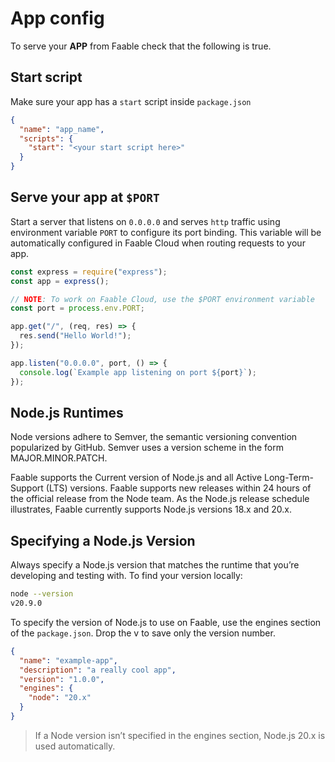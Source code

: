 # App config

To serve your **APP** from Faable check that the following is true.

## Start script

Make sure your app has a `start` script inside `package.json`

```json
{
  "name": "app_name",
  "scripts": {
    "start": "<your start script here>"
  }
}
```

## Serve your app at `$PORT`

Start a server that listens on `0.0.0.0` and serves `http` traffic using environment variable `PORT` to configure its port binding. This variable will be automatically configured in Faable Cloud when routing requests to your app.

```javascript
const express = require("express");
const app = express();

// NOTE: To work on Faable Cloud, use the $PORT environment variable
const port = process.env.PORT;

app.get("/", (req, res) => {
  res.send("Hello World!");
});

app.listen("0.0.0.0", port, () => {
  console.log(`Example app listening on port ${port}`);
});
```

## Node.js Runtimes

Node versions adhere to Semver, the semantic versioning convention popularized by GitHub. Semver uses a version scheme in the form MAJOR.MINOR.PATCH.

Faable supports the Current version of Node.js and all Active Long-Term-Support (LTS) versions. Faable supports new releases within 24 hours of the official release from the Node team. As the Node.js release schedule illustrates, Faable currently supports Node.js versions 18.x and 20.x.

## Specifying a Node.js Version

Always specify a Node.js version that matches the runtime that you’re developing and testing with. To find your version locally:

```bash
node --version
v20.9.0
```

To specify the version of Node.js to use on Faable, use the engines section of the `package.json`. Drop the v to save only the version number.

```json
{
  "name": "example-app",
  "description": "a really cool app",
  "version": "1.0.0",
  "engines": {
    "node": "20.x"
  }
}
```

> If a Node version isn’t specified in the engines section, Node.js 20.x is used automatically.
